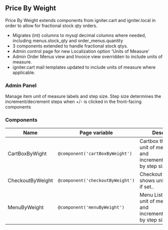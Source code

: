 ## Price By Weight 

Price By Weight extends components from igniter.cart and igniter.local in order to allow for fractional stock qty orders.

- Migrates (int) columns to mysql decimal columns where needed, including menus.stock_qty and order_menus.quantity
- 3 components extended to handle fractional stock qtys.
- Admin control page for new Localization option 'Units of Measure'
- Admin Order Menus view and Invoice view overridden to include units of measure. 
- igniter.cart mail templates updated to include units of measure where applicable. 

### Admin Panel
Manage item unit of measure labels and step size. Step size determines the increment/decrement steps when +/- is clicked in the front-facing components

### Components

| Name     | Page variable                  | Description                                      | Extends |
| -------- | ------------------------------ | ------------------------------------------------ | ------- |
| CartBoxByWight  | `@component('cartBoxByWeight')`  | Cartbox that shows unit of measure if set, and increment/decrements by step size. | [igniter.cart cartBox](git@github.com:CupNoodles/ti-ext-pricebyweight.git) |
| CheckoutByWeight | `@component('checkoutByWeight')` | Checkout form that shows unit of measure if set.. | [igniter.cart checkout](git@github.com:CupNoodles/ti-ext-pricebyweight.git)
| MenuByWeight | `@component('menuByWeight')` | Menu List that shows unit of measure if set, and increment/decrements by step size. | [igniter.local menu](git@github.com:CupNoodles/ti-ext-pricebyweight.git) |

